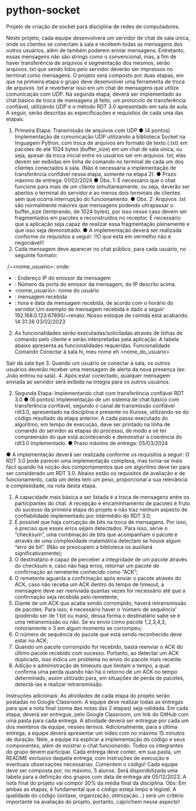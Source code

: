 # python-socket
Projeto de criação de socket para disciplina de redes de computadores.

Neste projeto, cada equipe desenvolverá um servidor de chat de sala única, onde os
clientes se conectam à sala e recebem todas as mensagens dos outros usuários, além de
também poderem enviar mensagens. Entretanto, essas mensagens não são strings como o
convencional, mas, a fim de haver transferência de arquivos e segmentação dos mesmos,
serão arquivos .txt que sendo lidos pelo servidor deverão ser impressos no terminal como
mensagens.
O projeto será composto por duas etapas, em que na primeira etapa o grupo deve
desenvolver uma ferramenta de troca de arquivos .txt e reverberar isso em um chat de
mensagens que utilize comunicação com UDP. Na segunda etapa, deverá ser
implementado ao chat básico de troca de mensagens já feito, um protocolo de transferência
confiável, utilizando UDP e o método RDT 3.0 apresentado em sala de aula.
A seguir, serão descritas as especificações e requisitos de cada uma das etapas:
1. Primeira Etapa: Transmissão de arquivos com UDP
● (4 pontos) Implementação de comunicação UDP utilizando a biblioteca Socket na
linguagem Python, com troca de arquivos em formato de texto (.txt) em pacotes de até
1024 bytes (buffer_size) em um chat de sala única, ou seja, apesar da troca inicial
entre os usuários ser em arquivos .txt, elas devem ser exibidas em linha de comando
no terminal de cada um dos clientes conectados à sala. (Não é necessária a
implementação de transferência confiável nessa etapa, somente na etapa 2).
● Prazo máximo de entrega: 01/02/2024
● Obs. 1: É necessário que o chat funcione para mais de um cliente simultaneamente, ou
seja, deverão ser abertos o terminal do servidor e ao menos dois terminais de clientes
sem que ocorra interrupção do funcionamento.
● Obs. 2: Arquivos .txt são normalmente maiores que mensagens podendo ultrapassar o
buffer_size (lembrando, de 1024 bytes), por isso nesse caso devem ser fragmentados
em pacotes e reconstruídos no receptor. É necessário que a aplicação seja capaz de
realizar essa fragmentação plenamente e que isso seja demonstrado.
● A implementação deverá ser realizada conforme os requisitos a seguir:
!!O que está em vermelho não é negociável!!
1. Cada mensagem deve aparecer no chat público, para cada usuário, no seguinte
formato:

<IP>:<PORTA>/~<nome_usuario>: <mensagem> <hora-data>
onde:
- <IP>: Endereço IP do emissor da mensagem
- <PORTA>: Número da porta do emissor da mensagem, do IP descrito acima.
- <nome_usuario>: nome do usuário
- <mensagem>: mensagem recebida
- <hora-data>: hora e data da mensagem recebida, de acordo com o horário
do servidor
Um exemplo de mensagem recebida é dado a seguir:
192.168.0.123:67890/~renato: Nosso estoque de comida está acabando. 14:31:26
03/02/2023

2. As funcionalidades serão executadas/solicitadas através de linhas de comando pelo
cliente e serão interpretadas pela aplicação. A tabela abaixo apresenta as
funcionalidades requeridas.
Funcionalidade Comando
Conectar à sala hi, meu nome eh
<nome_do_usuario>

Sair da sala bye
3. Quando um usuário se conectar à sala, os outros usuários deverão receber uma
mensagem de alerta da nova presença (ex: João entrou na sala).
4. Após estar conectado, qualquer mensagem enviada ao servidor será exibida na
íntegra para os outros usuários.

2. Segunda Etapa: Implementando chat com transferência confiável RDT 3.0
● (6 pontos) Implementação de um sistema de chat básico com transferência
confiável, segundo o canal de transmissão confiável rdt3.0, apresentado na
disciplina e presente no Kurose, utilizando-se do código resultado da etapa
anterior. A cada passo executado do algoritmo, em tempo de execução, deve
ser printado na linha de comando do servidor as etapas do processo, de modo a
se ter compreensão do que está acontecendo e demonstrar a coerência do
rdt3.0 implementado.
● Prazo máximo de entrega: 05/03/2024

● A implementação deverá ser realizada conforme os requisitos a seguir:
O RDT 3.0 pode parecer uma implementação complexa, mas torna-se mais
fácil quando há noção dos comportamentos que um algoritmo deve ter para ser
considerado um RDT 3.0. Abaixo estão os requisitos de avaliação e de
funcionamento, cada um deles tem um peso, proporcional a sua relevância e
complexidade, na nota desta etapa.
1. A capacidade mais básica a ser listada é a troca de mensagens entre os
participantes do chat. A recepção e encaminhamento de pacotes é fruto do
sucesso da primeira etapa do projeto e não traz nenhum aspecto de
confiabilidade implementado por intermédio do RDT 3.0;
2. É possível que haja corrupção de bits na troca de mensagens. Por isso, é
preciso que esses erros sejam detectados. Para isso, serve o “checksum”,
uma combinação de bits que acompanham o pacote e através de uma
complexidade matemática detectam se houve algum “erro de bit”. (Não se
preocupem a biblioteca os auxiliará significativamente);
3. O destinatário é capaz de perceber a integridade de um pacote através do
checksum e, caso não haja erros, retornar um pacote de confirmação ao
remetente conhecido como “ACK”;
4. O remetente aguarda a confirmação após enviar o pacote através do ACK,
caso não receba um ACK dentro do tempo de timeout, a mensagem deve
ser reenviada quantas vezes for necessário até que a confirmação seja
recebida pelo remetente;
5. Diante de um ACK que acabe sendo corrompido, haverá retransmissão de
pacotes. Para isso, é necessário haver o ‘número de sequência’ (podendo
ser de 1 bit ou mais), dessa forma o destinatário sabe se é uma
retransmissão ou não. Se eu envio como pacote 1,2,3,4,3, notoriamente o 3
em algum momento se corrompeu;
6. O número de sequência do pacote que está sendo reconhecido deve estar no
ACK;
7. Quando um pacote corrompido for recebido, basta reenviar o ACK do último
pacote recebido com sucesso. Portanto, ao detectar um ACK duplicado,
isso indica um problema no envio do pacote mais recente.
8. Adição e administração de timeouts que limitam o tempo, a qual confirma
uma perda quando não há o retorno de um ACK no tempo determinado,
assim utilizado para, em situações de perda de pacotes, detectá-las e
realizar retransmissão.

Instruções adicionais:
As atividades de cada etapa do projeto serão postadas no Google Classroom. A
equipe deve realizar todas as entregas para que a nota final (soma das notas das 2 etapas)
seja validada. Em cada etapa, deverá ser entregue, pelo Google Classroom, um link do
GitHub com uma pasta para cada entrega. A atividade deverá ser entregue por cada um
dos membros da equipe, nesses termos. Adicionalmente, para a última entrega, a equipe
deverá apresentar um vídeo com no máximo 15 minutos de duração. Nele, a equipe irá
explicar a implementação do código e seus componentes, além de mostrar o chat
funcionando. Todos os integrantes do grupo devem participar.
Cada entrega deve conter, em sua pasta, um README exclusivo daquela entrega,
com instruções de execução e eventuais observações necessárias. Comentem o código!
Cada equipe deve ser composta por, no máximo, 5 alunos. Será disponibilizada uma
tabela para a definição dos grupos com data de entrega até 05/12/2023. A nota final do
projeto vai compor 30% da média final da disciplina.
Obs: Em ambas as etapas, é fundamental que o código esteja limpo e legível. A
qualidade do código (sintaxe, organização, otimização...) será um critério importante na
avaliação do projeto, portanto, caprichem nesse aspecto!
